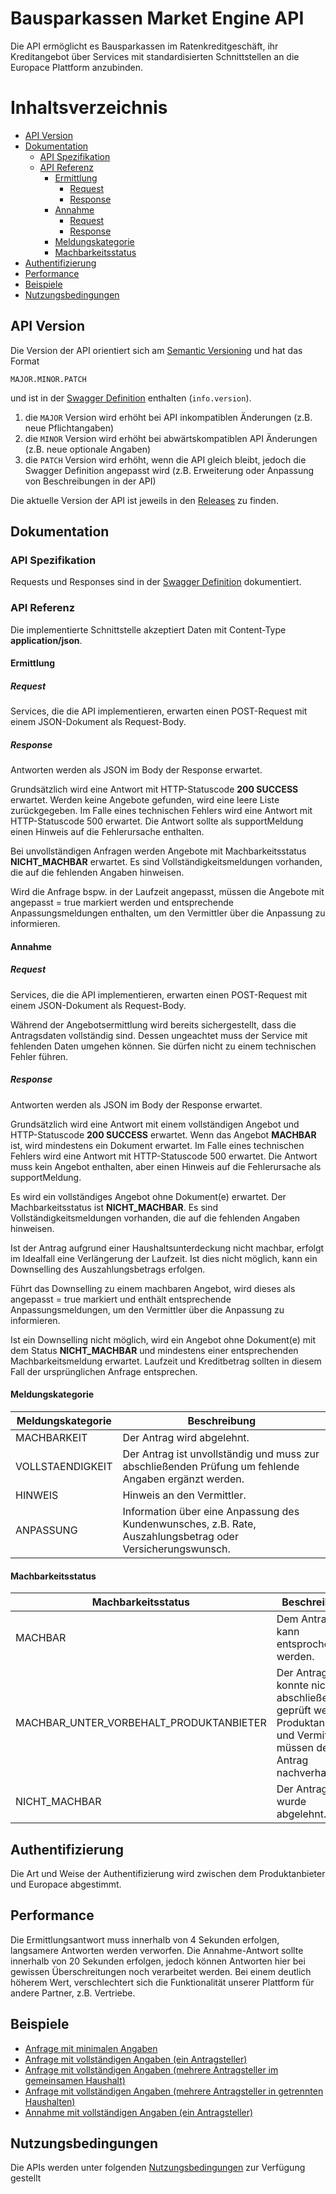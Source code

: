 # Bausparkassen Market Engine API
Die API ermöglicht es Bausparkassen im Ratenkreditgeschäft, ihr Kreditangebot über Services mit standardisierten Schnittstellen an die Europace Plattform anzubinden.

# Inhaltsverzeichnis

* [API Version](#api-version)
* [Dokumentation](#dokumentation)
  * [API Spezifikation](#api-spezifikation)
  * [API Referenz](#api-referenz)
    * [Ermittlung](#ermittlung)
      * [Request](#request)
      * [Response](#response)
    * [Annahme](#annahme)
      * [Request](#request-1)
      * [Response](#response-1)
    * [Meldungskategorie](#meldungskategorie)
    * [Machbarkeitsstatus](#machbarkeitsstatus)
* [Authentifizierung](#authentifizierung)
* [Performance](#performance)
* [Beispiele](#beispiele)
* [Nutzungsbedingungen](#nutzungsbedingungen)

## API Version

Die Version der API orientiert sich am [Semantic Versioning](https://semver.org/) und hat das Format

`MAJOR.MINOR.PATCH`

und ist in der [Swagger Definition](https://github.com/europace-privatkredit/bausparkassen-me-api/blob/master/swagger.yml) enthalten (`info.version`).

1. die `MAJOR` Version wird erhöht bei API inkompatiblen Änderungen (z.B. neue Pflichtangaben)
2. die `MINOR` Version wird erhöht bei abwärtskompatiblen API Änderungen (z.B. neue optionale Angaben)
3. die `PATCH` Version wird erhöht, wenn die API gleich bleibt, jedoch die Swagger Definition angepasst wird (z.B. Erweiterung oder Anpassung von Beschreibungen in der API)

Die aktuelle Version der API ist jeweils in den [Releases](https://github.com/europace-privatkredit/bausparkassen-me-api/releases) zu finden.

## Dokumentation

### API Spezifikation

Requests und Responses sind in der [Swagger Definition](https://github.com/europace-privatkredit/bausparkassen-me-api/blob/master/swagger.yml) dokumentiert.

### API Referenz

Die implementierte Schnittstelle akzeptiert Daten mit Content-Type **application/json**.  

#### Ermittlung

##### Request

Services, die die API implementieren, erwarten einen POST-Request mit einem JSON-Dokument als Request-Body.

##### Response

Antworten werden als JSON im Body der Response erwartet.

Grundsätzlich wird eine Antwort mit HTTP-Statuscode **200 SUCCESS** erwartet. Werden keine Angebote gefunden, wird eine leere Liste zurückgegeben. Im Falle eines technischen Fehlers wird eine Antwort mit HTTP-Statuscode 500 erwartet. 
Die Antwort sollte als supportMeldung einen Hinweis auf die Fehlerursache enthalten. 

Bei unvollständigen Anfragen werden Angebote mit Machbarkeitsstatus **NICHT_MACHBAR** erwartet. Es sind Vollständigkeitsmeldungen vorhanden, die auf die fehlenden Angaben hinweisen.

Wird die Anfrage bspw. in der Laufzeit angepasst, müssen die Angebote mit angepasst = true markiert werden und entsprechende Anpassungsmeldungen enthalten, um den Vermittler über die Anpassung zu informieren.

#### Annahme

##### Request

Services, die die API implementieren, erwarten einen POST-Request mit einem JSON-Dokument als Request-Body.

Während der Angebotsermittlung wird bereits sichergestellt, dass die Antragsdaten vollständig sind. Dessen ungeachtet muss der Service mit fehlenden Daten umgehen können. Sie dürfen nicht zu einem technischen Fehler führen. 

##### Response

Antworten werden als JSON im Body der Response erwartet.

Grundsätzlich wird eine Antwort mit einem vollständigen Angebot und HTTP-Statuscode **200 SUCCESS** erwartet. Wenn das Angebot **MACHBAR** ist, wird mindestens ein Dokument erwartet.
Im Falle eines technischen Fehlers wird eine Antwort mit HTTP-Statuscode 500 erwartet. Die Antwort muss kein Angebot enthalten, aber einen Hinweis auf die Fehlerursache als supportMeldung.

Es wird ein vollständiges Angebot ohne Dokument(e) erwartet. Der Machbarkeitsstatus ist **NICHT_MACHBAR**. Es sind Vollständigkeitsmeldungen vorhanden, die auf die fehlenden Angaben hinweisen.

Ist der Antrag aufgrund einer Haushaltsunterdeckung nicht machbar, erfolgt im Idealfall eine Verlängerung der Laufzeit. Ist dies nicht möglich, kann ein Downselling des Auszahlungsbetrags erfolgen.

Führt das Downselling zu einem machbaren Angebot, wird dieses als angepasst = true markiert und enthält entsprechende Anpassungsmeldungen, um den Vermittler über die Anpassung zu informieren. 

Ist ein Downselling nicht möglich, wird ein Angebot ohne Dokument(e) mit dem Status **NICHT_MACHBAR** und mindestens einer entsprechenden Machbarkeitsmeldung erwartet. Laufzeit und Kreditbetrag sollten in diesem Fall der ursprünglichen Anfrage entsprechen.

#### Meldungskategorie

| Meldungskategorie  | Beschreibung |
|--------|--------|
| MACHBARKEIT | Der Antrag wird abgelehnt. | 
| VOLLSTAENDIGKEIT | Der Antrag ist unvollständig und muss zur abschließenden Prüfung um fehlende Angaben ergänzt werden. | 
| HINWEIS | Hinweis an den Vermittler. | 
| ANPASSUNG | Information über eine Anpassung des Kundenwunsches, z.B. Rate, Auszahlungsbetrag oder Versicherungswunsch. | 

#### Machbarkeitsstatus

| Machbarkeitsstatus  | Beschreibung |
|--------|--------|
| MACHBAR | Dem Antrag kann entsprochen werden. | 
| MACHBAR_UNTER_VORBEHALT_PRODUKTANBIETER | Der Antrag konnte nicht abschließend geprüft werden. Produktanbieter und Vermittler müssen den Antrag nachverhandeln.| 
| NICHT_MACHBAR | Der Antrag wurde abgelehnt. | 

## Authentifizierung

Die Art und Weise der Authentifizierung wird zwischen dem Produktanbieter und Europace abgestimmt. 

## Performance

Die Ermittlungsantwort muss innerhalb von 4 Sekunden erfolgen, langsamere Antworten werden verworfen. Die Annahme-Antwort sollte innerhalb von 20 Sekunden erfolgen,
jedoch können Antworten hier bei gewissen Überschreitungen noch verarbeitet werden.
Bei einem deutlich höherem Wert, verschlechtert sich die Funktionalität unserer Plattform für andere Partner, z.B. Vertriebe.

## Beispiele

* [Anfrage mit minimalen Angaben](beispiele/anfrage-mit-minimalen-angaben.md)
* [Anfrage mit vollständigen Angaben (ein Antragsteller)](beispiele/anfrage-mit-vollstaendigen-angaben-ein-antragsteller.md)
* [Anfrage mit vollständigen Angaben (mehrere Antragsteller im gemeinsamen Haushalt)](beispiele/anfrage-mit-vollstaendigen-angaben-mehrere-antragsteller-im-gemeinsamen-haushalt.md)
* [Anfrage mit vollständigen Angaben (mehrere Antragsteller in getrennten Haushalten)](beispiele/anfrage-mit-vollstaendigen-angaben-mehrere-antragsteller-in-getrennten-haushalten.md)
* [Annahme mit vollständigen Angaben (ein Antragsteller)](beispiele/annahme-mit-vollstaendigen-angaben-ein-antragsteller.md)

## Nutzungsbedingungen
Die APIs werden unter folgenden [Nutzungsbedingungen](https://docs.api.europace.de/nutzungsbedingungen/) zur Verfügung gestellt